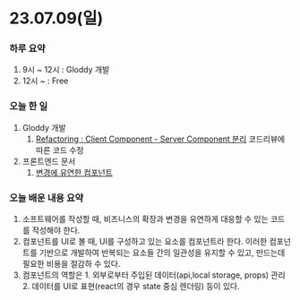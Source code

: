 # 23.07.09(일)

### 하루 요약
1. 9시 ~ 12시 : Gloddy 개발
2. 12시 ~ : Free

### 오늘 한 일
1. Gloddy 개발
   1. [Refactoring : Client Component - Server Component 분리](https://github.com/gloddy-dev/gloddy-client/pull/90) 코드리뷰에 따른 코드 수정
2. 프론트엔드 문서
   1. [변경에 유연한 컴포넌트](../Memo/frontend/%EB%B3%80%EA%B2%BD%EC%97%90%20%EC%9C%A0%EC%97%B0%ED%95%9C%20%EC%BB%B4%ED%8F%AC%EB%84%8C%ED%8A%B8.md)

### 오늘 배운 내용 요약
1. 소프트웨어를 작성할 때, 비즈니스의 확장과 변경을 유연하게 대응할 수 있는 코드를 작성해야 한다.
2. 컴포넌트를 UI로 볼 때, UI를 구성하고 있는 요소를 컴포넌트라 한다. 이러한 컴포넌트를 기반으로 개발하여 반복되는 요소들 간의 일관성을 유지할 수 있고, 만드는데 필요한 비용을 절감하 수 있다.
3. 컴포넌트의 역할은 1. 외부로부터 주입된 데이터(api,local storage, props) 관리 2. 데이터를 UI로 표현(react의 경우 state 중심 렌더링) 등이 있다.
